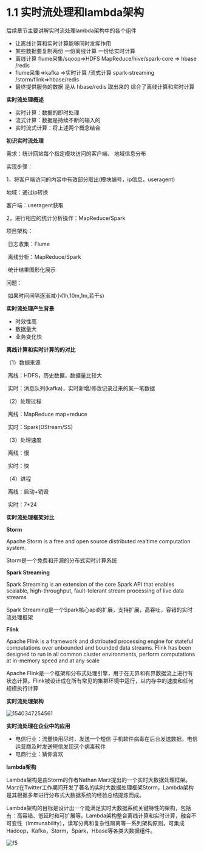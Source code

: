 # 1.1 实时流处理和lambda架构

后续章节主要讲解实时流处理lambda架构中的各个组件

- 让离线计算和实时计算能够同时发挥作用
- 某些数据要复制两份 一份离线计算  一份给实时计算
- 离线计算 flume采集/sqoop=>HDFS MapReduce/hive/spark-core    => hbase /redis
- flume采集=>kafka =>实时计算 /流式计算 spark-streaming /storm/flink=>hbase/redis
- 最终提供服务的数据 是从 hbase/redis 取出来的 综合了离线计算和实时计算

**实时流处理概述**

- 实时计算：数据的即时处理
- 流式计算：数据是持续不断的输入的
- 实时流式计算：将上述两个概念结合

**初识实时流处理**

需求：统计网站每个指定模块访问的客户端、 地域信息分布

实现步骤：

1，将客户端访问的内容中有效部分取出(模块编号，ip信息，useragent)

地域：通过ip转换

客户端：useragent获取

2，进行相应的统计分析操作：MapReduce/Spark

项目架构：

​	日志收集：Flume

​	离线分析：MapReduce/Spark

​	统计结果图形化展示

问题：

​	如果时间间隔逐渐减小(1h,10m,1m,若干s)

**实时流处理产生背景**

- 时效性高
- 数据量大
- 业务变化快

**离线计算和实时计算的的对比**

（1）数据来源

​	离线：HDFS，历史数据，数据量比较大

​	实时：消息队列(kafka)，实时新增/修改记录过来的某一笔数据

（2）处理过程

​	离线：MapReduce map+reduce

​	实时：Spark(DStream/SS)

（3）处理速度

​	离线：慢

​	实时：快

（4）进程

​	离线：启动+销毁

​	实时：7*24

**实时流处理框架对比**

**Storm**

Apache Storm is a free and open source distributed realtime computation system.

Storm是一个免费和开源的分布式实时计算系统

**Spark Streaming**

Spark Streaming is an extension of the core Spark API that enables scalable, high-throughput, fault-tolerant stream processing of live data streams

Spark Streaming是一个Spark核心api的扩展，支持扩展，高吞吐，容错的实时流处理框架

**Flink**

Apache Flink is a framework and distributed processing engine for stateful computations over unbounded and bounded data streams. Flink has been designed to run in all common cluster environments, perform computations at in-memory speed and at any scale

Apache Flink是一个框架和分布式处理引擎，用于在无界和有界数据流上进行有状态计算。Flink被设计成在所有常见的集群环境中运行，以内存中的速度和任何规模执行计算

**实时流处理架构**

![1540347254561](pics/f1.png)

**实时流处理在企业中的应用**

- 电信行业：流量快用尽时，发送一个短信 手机软件病毒在后台发送数据，电信运营商及时发送短信发现这个病毒软件
- 电商行业：猜你喜欢

**lambda架构**

Lambda架构是由Storm的作者Nathan Marz提出的一个实时大数据处理框架。Marz在Twitter工作期间开发了著名的实时大数据处理框架Storm，Lambda架构是其根据多年进行分布式大数据系统的经验总结提炼而成。

Lambda架构的目标是设计出一个能满足实时大数据系统关键特性的架构，包括有：高容错、低延时和可扩展等。Lambda架构整合离线计算和实时计算，融合不可变性（Immunability），读写分离和复杂性隔离等一系列架构原则，可集成Hadoop，Kafka，Storm，Spark，Hbase等各类大数据组件。

![f5](pics/f5.png)

